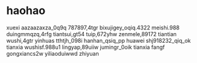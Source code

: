 # haohao
xuexi
aazaazaxza_0q9q
787897,4tgr
bixujigey_oqiq.4322
meishi.988
duingmmqzq,4rfg
tiantsui,gt54
tuip,672yhw
zenmele,89172
tiantian
wushi,4gtr
yinhuas
tthtjh_098i
hanhan_qsiq_pp
huawei
shj918232_qiq_ok
tianxia
wushisf.988u1
lingyap,89uiiw
jumingr_0oik
tianxia
fangf
gongxiancs2w
yiliaoduiwwd
zhiyuan
